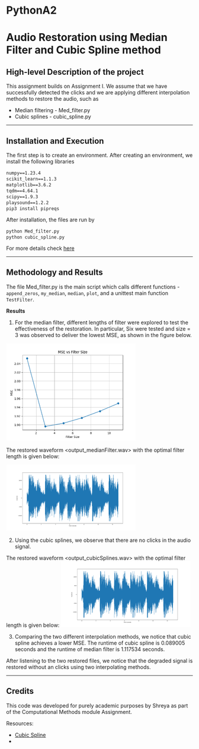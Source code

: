 # PythonA2
# Audio Restoration using Median Filter and Cubic Spline method

## High-level Description of the project
This assignment builds on Assignment I. We assume that we have successfully detected the clicks and we are applying different interpolation methods to restore the audio, such as
- Median filtering - Med_filter.py
- Cubic splines - cubic_spline.py

---

## Installation and Execution

The first step is to create an environment. After creating an environment, we install the following libraries
```
numpy==1.23.4 
scikit_learn==1.1.3
matplotlib==3.6.2
tqdm==4.64.1
scipy==1.9.3 
playsound==1.2.2                             
pip3 install pipreqs
```
After installation, the files are run by 
```
python Med_filter.py
python cubic_spline.py
```
For more details check [here](https://github.com/bndr/pipreqs)

---

## Methodology and Results
The file Med_filter.py is the main script which calls different functions - `append_zeros`, `my_median`, `median`, `plot`, and a unittest main function `TestFilter`. 



**Results**

1. For the median filter, different lengths of filter were explored to test the effectiveness of the restoration. In particular, Six were tested and size = 3 was observed to deliver the lowest MSE, as shown in the figure below.

<img src="Figure_1.png" width="350">

The restored waveform <output_medianFilter.wav> with the optimal filter length is given below:

<img src="two.png" width="350">


2. Using the cubic splines, we observe that there are no clicks in the audio signal.

The restored waveform <output_cubicSplines.wav> with the optimal filter length is given below:
<img src="spline2.png" width="350">

3. Comparing the two different interpolation methods, we notice that cubic spline achieves a lower MSE. The runtime of cubic spline is 0.089005 seconds and the runtime of median filter is 1.117534 seconds. 

After listening to the two restored files, we notice that the degraded signal is restored without an clicks using two interpolating methods.


---
## Credits

This code was developed for purely academic purposes by Shreya as part of the Computational Methods module Assignment.

Resources:
- [Cubic Spline](https://docs.scipy.org/doc/scipy/reference/generated/scipy.interpolate.CubicSpline.html)
- 





